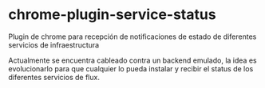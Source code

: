 chrome-plugin-service-status
============================

Plugin de chrome para recepción de notificaciones de estado de diferentes servicios de infraestructura

Actualmente se encuentra cableado contra un backend emulado, la idea es evolucionarlo para que cualquier lo pueda instalar y recibir el status de los diferentes servicios de flux.
